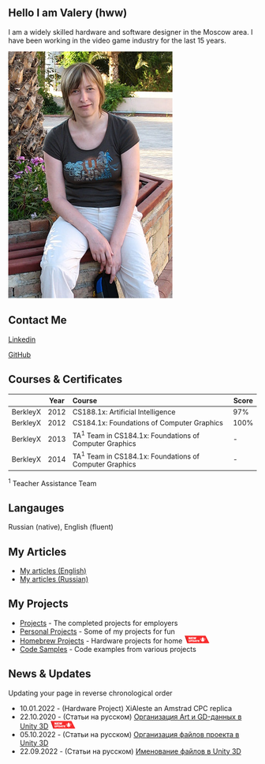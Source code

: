 ## Hello I am Valery (hww)

I am a widely skilled hardware and software designer in the Moscow area. I have been working in the video game industry for the last 15 years. 

![hww](/pp/pp_hww_08.jpg)

## Contact Me

[Linkedin](https://www.linkedin.com/in/valeriyap/)

[GitHub](https://www.linkedin.com/in/hww/)

## Courses & Certificates

|          | Year | Course                                                            | Score |
|----------|------|:------------------------------------------------------------------|-----|
| BerkleyX | 2012 | CS188.1x: Artificial Intelligence                                 | 97% |
| BerkleyX | 2012 | CS184.1x: Foundations of Computer Graphics                        | 100% |
| BerkleyX | 2013 | TA<sup>1</sup> Team in CS184.1x: Foundations of Computer Graphics | - |
| BerkleyX | 2014 | TA<sup>1</sup> Team in CS184.1x: Foundations of Computer Graphics | - |

<sup>1</sup> Teacher Assistance Team

## Langauges

Russian (native), English (fluent) 

## My Articles 

- [My articles (English)](/articles)
- [My articles (Russian)](/articles.rus) 

## My Projects

- [Projects](/projects) - The completed projects for employers
- [Personal Projects](/personal-projects) - Some of my projects for fun
- [Homebrew Projects](/homebrew) - Hardware projects for home <img style="margin:0;padding:0;border:none;display:inline" src="images/new16.png"/> 
- [Code Samples](/code-samples) - Code examples from various projects

## News & Updates

Updating your page in reverse chronological order

- 10.01.2022 - (Hardware Project) XiAleste an Amstrad CPC replica 
- 22.10.2020 - (Статьи на русском) [Организация Art и GD-данных в Unity 3D](https://docs.google.com/document/d/e/2PACX-1vTnqYfYVQCO-g15ix6BleTnnTVPP78fDevvDs7e0zTl2Gv27bzd6re7T3Rh0nyEyLwrcI-vhkRq3vce/pub#id.e30rzkidxxtw) <img style="margin:0;padding:0;border:none;display:inline" src="images/new16.png"/> 
- 05.10.2022 - (Статьи на русском) [Организация файлов проекта в Unity 3D](https://docs.google.com/document/d/e/2PACX-1vRpuEZvmRUyhuAUDPyyZ-aw4TkZ9ASXlQPstAYfNOCmh8LHSSvoh_6C4wmdh-oOQ2kDXmMIERFwbHiq/pub)
- 22.09.2022 - (Статьи на русском) [Именование файлов в Unity 3D](https://docs.google.com/document/d/e/2PACX-1vS3qR_vg_-AnNhv7eWRRUbA8_4-ssVMO2dpC5t2GLzU101CbTGHAxcUVCsRmgXSkyizKkovPKNUnAHx/pub)
